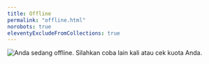 ```yaml
---
title: Offline
permalink: "offline.html"
norobots: true
eleventyExcludeFromCollections: true
---
```


![Anda sedang offline. Silahkan coba lain kali atau cek kuota Anda.](/assets/img/offline.gif)
